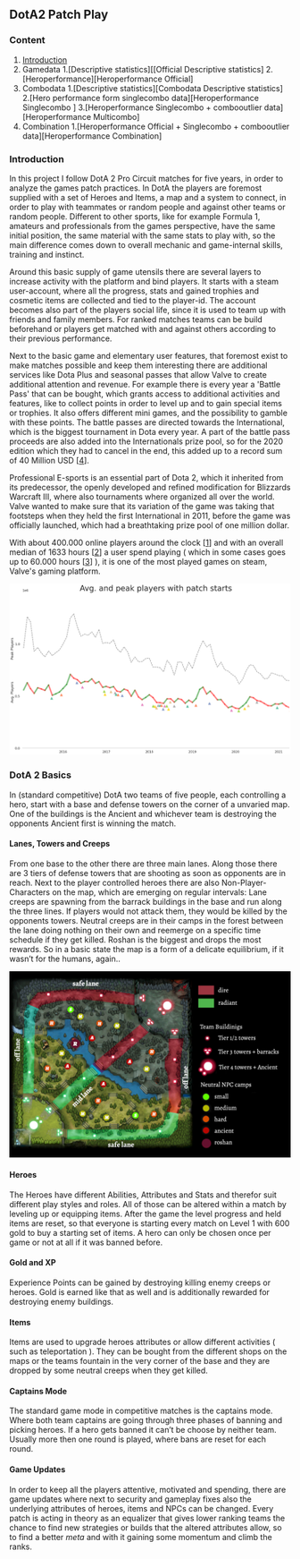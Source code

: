 ## DotA2 Patch Play ##

### Content ###
1. [Introduction](#introduction)
2. Gamedata
	1.[Descriptive statistics][[Official Descriptive statistics]
	2.[Heroperformance][Heroperformance Official]
3. Combodata 
	1.[Descriptive statistics][Combodata Descriptive statistics]
	2.[Hero performance form singlecombo data][Heroperformance Singlecombo ]
	3.[Heroperformance Singlecombo + combooutlier data][Heroperformance Multicombo]
4. Combination
	1.[Heroperformance Official + Singlecombo + combooutlier data][Heroperformance Combination]
  



### Introduction ###

In this project I follow DotA 2 Pro Circuit matches for five years, in order to analyze the games patch practices.
In DotA the players are foremost supplied with a set of Heroes and Items, a map and a system to connect, in order to play with teammates or random people and against other teams or random people. Different to other sports, like for example Formula 1, amateurs and professionals from the games perspective, have the same initial position, the same material with the same stats to play with, so the main difference comes down to overall mechanic and game-internal skills, training and instinct.


Around this basic supply of game utensils there are several layers to increase activity with the platform and bind players. It starts with a steam user-account, where all the progress, stats and gained trophies and cosmetic items are collected and tied to the player-id. The account becomes also part of the players social life, since it is used to team up with friends and family members. For ranked matches teams can be build beforehand or players get matched with and against others according to their previous performance.  

Next to the basic game and elementary user features, that foremost exist to make matches possible and keep them interesting there are additional services like Dota Plus and seasonal passes that allow Valve to create additional attention and revenue. For example there is every year a 'Battle Pass' that can be bought, which grants access to additional activities and features, like to collect points in order to level up and to gain special items or trophies. It also offers different mini games, and the possibility to gamble with these points. The battle passes are directed towards the International, which is the biggest tournament in Dota every year. A part of the battle pass proceeds are also added into the Internationals prize pool, so for the 2020 edition which they had to cancel in the end, this added up to a record sum of 40 Million USD [[4]].

Professional E-sports is an essential part of Dota 2, which it inherited from its predecessor, the openly developed and refined modification for Blizzards Warcraft III, where also tournaments where organized all over the world. Valve wanted to make sure that its variation of the game was taking that footsteps when they held the first International in 2011, before the game was officially launched, which had a breathtaking prize pool of one million dollar.  


With about 400.000 online players around the clock [[1]] and with an overall median of 1633 hours [[2]] a user spend playing ( which in some cases goes up to 60.000 hours [[3]] ), it is one of the most played games on steam, Valve's gaming platform. 


![Patch-AvgPlayers][img2]


### DotA 2 Basics ###
In (standard competitive) DotA two teams of five people, each controlling a hero, start with a base and defense towers on the corner of a unvaried map. One of the buildings is the Ancient and whichever team is destroying the opponents Ancient first is winning the match.

#### Lanes, Towers and Creeps ####
From one base to the other there are three main lanes. Along those there are 3 tiers of defense towers that are shooting as soon as opponents are in reach. Next to the player controlled heroes there are also Non-Player-Characters on the map, which are emerging on regular intervals: Lane creeps  are spawning  from the barrack buildings in the base and run along the three lines. If players would not attack them, they would be killed by the opponents towers. Neutral creeps are in their camps in the forest between the lane doing nothing on their own and reemerge on a specific time schedule if they get killed. Roshan is the biggest and drops the most rewards. So in a basic state the map is a form of a delicate equilibrium, if it wasn’t for the humans, again..

![DotA2-Minimap][img1]

#### Heroes ####
The Heroes have different Abilities, Attributes and Stats and therefor suit different play styles and roles. All of those can be altered within a match by leveling up or equipping items. After the game the level progress and held items are reset, so that everyone is starting every match on Level 1 with 600 gold to buy a starting set of items. A hero can only be chosen once per game or not at all if it was banned before. 

#### Gold and XP #### 
Experience Points  can be gained by destroying killing enemy creeps or heroes. Gold is earned like that as well and is additionally rewarded for destroying enemy buildings.

#### Items ####
Items are used to upgrade heroes attributes or allow different activities ( such as teleportation ). They can be bought from the different shops on the maps or the teams fountain in the very corner of the base and they are dropped by some neutral creeps when they get killed. 

#### Captains Mode ####
The standard game mode in competitive matches is the captains mode. Where both team captains are going through three phases of banning and picking heroes. If a hero gets banned it can’t be choose by neither team. Usually more then one round is played, where bans are reset for each round.

#### Game Updates ####
In order to keep all the players attentive, motivated and spending, there are game updates where next to security and gameplay fixes also the underlying attributes of heroes, items and NPCs can be changed. Every patch is acting in theory as an equalizer that gives lower ranking teams the chance to find new strategies or builds that the altered attributes allow, so to find a better *meta* and with it gaining some momentum and climb the ranks.


[1]:https://steamcharts.com/app/570#All 
[2]:https://howlongis.io/app/570/Dota+2 
[3]:https://steamladder.com/ladder/playtime/570/ 
[4]:https://dota2.prizetrac.kr/international10

[Dataset Describtion]: dataset/ "Dataset Description"


[img1]: figures/dota2_minimap.png "DotA2-Minimap Link"
[img2]: figures/patch_avgplayers.png "Patch-AvgPlayers"



